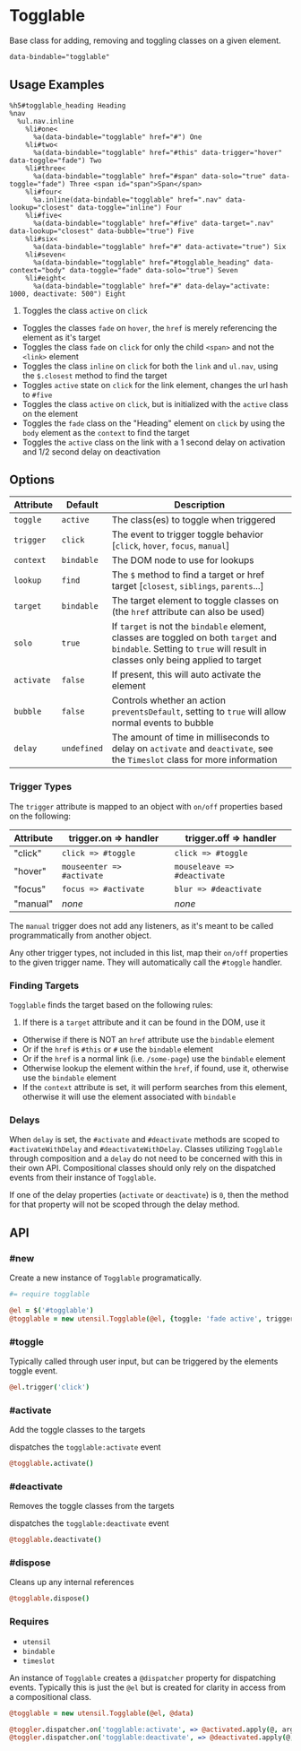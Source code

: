 
# Togglable
Base class for adding, removing and toggling classes on a given element.

```html
data-bindable="togglable"
```

## Usage Examples

<!--~ markup/togglable.html.haml -->
```haml
%h5#togglable_heading Heading
%nav
  %ul.nav.inline
    %li#one<
      %a(data-bindable="togglable" href="#") One
    %li#two<
      %a(data-bindable="togglable" href="#this" data-trigger="hover" data-toggle="fade") Two
    %li#three<
      %a(data-bindable="togglable" href="#span" data-solo="true" data-toggle="fade") Three <span id="span">Span</span>
    %li#four<
      %a.inline(data-bindable="togglable" href=".nav" data-lookup="closest" data-toggle="inline") Four
    %li#five<
      %a(data-bindable="togglable" href="#five" data-target=".nav" data-lookup="closest" data-bubble="true") Five
    %li#six<
      %a(data-bindable="togglable" href="#" data-activate="true") Six
    %li#seven<
      %a(data-bindable="togglable" href="#togglable_heading" data-context="body" data-toggle="fade" data-solo="true") Seven
    %li#eight<
      %a(data-bindable="togglable" href="#" data-delay="activate: 1000, deactivate: 500") Eight
```
<!-- end -->

1. Toggles the class `active` on `click`
- Toggles the classes `fade` on `hover`, the `href` is merely referencing the element as it's target
- Toggles the class `fade` on `click` for only the child `<span>` and not the `<link>` element
- Toggles the class `inline` on `click` for both the `link` and `ul.nav`, using the `$.closest` method to find the target
- Toggles `active` state on `click` for the link element, changes the url hash to `#five`
- Toggles the class `active` on `click`, but is initialized with the `active` class on the element
- Toggles the `fade` class on the "Heading" element on `click` by using the `body` element as the `context` to find the target
- Toggles the `active` class on the link with a 1 second delay on activation and 1/2 second delay on deactivation


## Options

Attribute  | Default      | Description
---------- | ------------ | -------------------------------------------
`toggle`   | `active`     | The class(es) to toggle when triggered
`trigger`  | `click`      | The event to trigger toggle behavior [`click`, `hover`, `focus`, `manual`]
`context`  | `bindable`   | The DOM node to use for lookups
`lookup`   | `find`       | The `$` method to find a target or href target [`closest`, `siblings`, `parents`...]
`target`   | `bindable`   | The target element to toggle classes on (the `href` attribute can also be used)
`solo`     | `true`       | If `target` is not the `bindable` element, classes are toggled on both `target` and `bindable`. Setting to `true` will result in classes only being applied to target
`activate` | `false`      | If present, this will auto activate the element
`bubble`   | `false`      | Controls whether an action `preventsDefault`, setting to `true` will allow normal events to bubble
`delay`    | `undefined`  | The amount of time in milliseconds to delay on `activate` and `deactivate`, see the `Timeslot` class for more information

### Trigger Types
The `trigger` attribute is mapped to an object with `on/off` properties
based on the following:

Attribute  | trigger.on => handler     | trigger.off => handler
---------- | ------------------------- | --------------------------------------
"click"    | `click => #toggle`        | `click => #toggle`
"hover"    | `mouseenter => #activate` | `mouseleave => #deactivate`
"focus"    | `focus => #activate`      | `blur => #deactivate`
"manual"   | _none_                    | _none_

The `manual` trigger does not add any listeners, as it's meant to be
called programmatically from another object.

Any other trigger types, not included in this list, map their `on/off`
properties to the given trigger name. They will automatically call the
`#toggle` handler.


### Finding Targets
`Togglable` finds the target based on the following rules:

1. If there is a `target` attribute and it can be found in the DOM, use it
- Otherwise if there is NOT an `href` attribute use the `bindable` element
- Or if the `href` is `#this` or `#` use the `bindable` element
- Or if the `href` is a normal link (i.e. `/some-page`) use the `bindable` element
- Otherwise lookup the element within the `href`, if found, use it, otherwise use the `bindable` element
- If the `context` attribute is set, it will perform searches from this element, otherwise it will use the element associated with `bindable`

### Delays
When `delay` is set, the `#activate` and `#deactivate` methods are
scoped to `#activateWithDelay` and `#deactivateWithDelay`. Classes
utilizing `Togglable` through composition and a `delay` do not need to
be concerned with this in their own API. Compositional classes should
only rely on the dispatched events from their instance of `Togglable`.

If one of the delay properties (`activate` or `deactivate`) is `0`, then
the method for that property will not be scoped through the delay method.

## API

### #new
Create a new instance of `Togglable` programatically. 

```coffee
#= require togglable

@el = $('#togglable')
@togglable = new utensil.Togglable(@el, {toggle: 'fade active', trigger: 'hover'})
```

### #toggle
Typically called through user input, but can be triggered by the
elements toggle event.

```coffee
@el.trigger('click')
```

### #activate
Add the toggle classes to the targets

dispatches the `togglable:activate` event

```coffee
@togglable.activate()
```

### #deactivate
Removes the toggle classes from the targets

dispatches the `togglable:deactivate` event

```coffee
@togglable.deactivate()
```

### #dispose
Cleans up any internal references 

```coffee
@togglable.dispose()
```

### Requires
- `utensil`
- `bindable`
- `timeslot`

An instance of `Togglable` creates a `@dispatcher` property for
dispatching events. Typically this is just the `@el` but is created for
clarity in access from a compositional class.

```coffee
@togglable = new utensil.Togglable(@el, @data)

@toggler.dispatcher.on('togglable:activate', => @activated.apply(@, arguments))
@toggler.dispatcher.on('togglable:deactivate', => @deactivated.apply(@, arguments))
```

